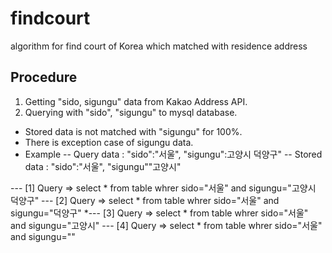 # findcourt
algorithm for find court of Korea which matched with residence address

## Procedure
1. Getting "sido, sigungu" data from Kakao Address API.
2. Querying with "sido", "sigungu" to mysql database.
- Stored data is not matched with "sigungu" for 100%.
- There is exception case of sigungu data.
- Example
-- Query data : "sido":"서울", "sigungu":고양시 덕양구"
-- Stored data : "sido":"서울", "sigungu""고양시"

--- [1] Query => select * from table whrer sido="서울" and sigungu="고양시 덕양구"
--- [2] Query => select * from table whrer sido="서울" and sigungu="덕양구"
*--- [3] Query => select * from table whrer sido="서울" and sigungu="고양시"
--- [4] Query => select * from table whrer sido="서울" and sigungu=""




